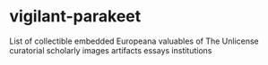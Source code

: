 # vigilant-parakeet
List of collectible embedded Europeana valuables of The Unlicense curatorial scholarly images artifacts essays institutions 
